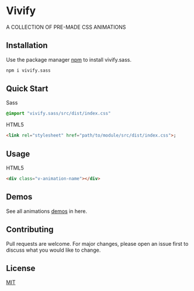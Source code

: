 # Vivify

A COLLECTION OF PRE-MADE CSS ANIMATIONS

## Installation

Use the package manager [npm](https://www.npmjs.com/package/vivify.sass) to install vivify.sass.

```bash
npm i vivify.sass
```

## Quick Start
Sass
```scss
@import "vivify.sass/src/dist/index.css"
```
HTML5
```html
<link rel="stylesheet" href="path/to/module/src/dist/index.css">;
```

## Usage

HTML5
```html
<div class="v-animation-name"></div>
```

## Demos

See all animations [demos](https://jibar026.github.io/vivify/) in here.

## Contributing
Pull requests are welcome. For major changes, please open an issue first to discuss what you would like to change.

## License
[MIT](https://github.com/jibar026/vivify/blob/main/LICENSE)
